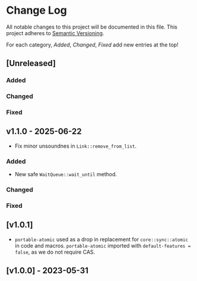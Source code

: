 # Change Log

All notable changes to this project will be documented in this file.
This project adheres to [Semantic Versioning](http://semver.org/).

For each category, *Added*, *Changed*, *Fixed* add new entries at the top!

## [Unreleased]

### Added

### Changed

### Fixed

## v1.1.0 - 2025-06-22

- Fix minor unsoundnes in `Link::remove_from_list`.

### Added

- New safe `WaitQueue::wait_until` method.

### Changed

### Fixed

## [v1.0.1]

- `portable-atomic` used as a drop in replacement for `core::sync::atomic` in code and macros. `portable-atomic` imported with `default-features = false`, as we do not require CAS.

## [v1.0.0] - 2023-05-31
